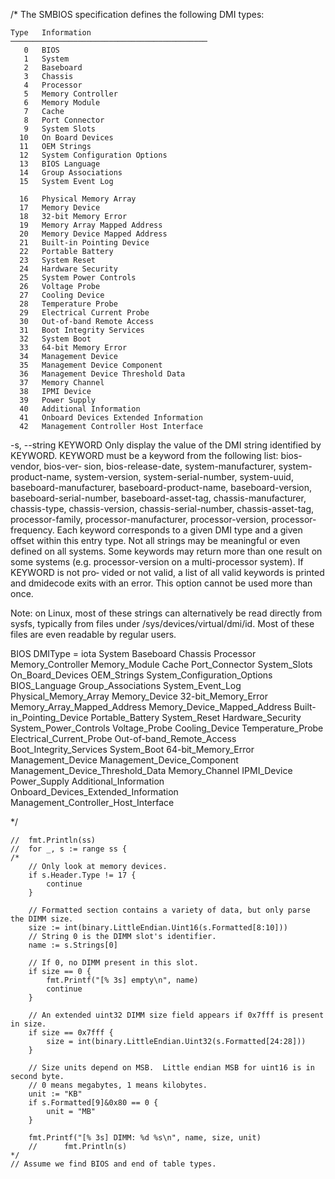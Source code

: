 
/*
   The SMBIOS specification defines the following DMI types:

    Type   Information
    ────────────────────────────────────────────
       0   BIOS
       1   System
       2   Baseboard
       3   Chassis
       4   Processor
       5   Memory Controller
       6   Memory Module
       7   Cache
       8   Port Connector
       9   System Slots
      10   On Board Devices
      11   OEM Strings
      12   System Configuration Options
      13   BIOS Language
      14   Group Associations
      15   System Event Log

      16   Physical Memory Array
      17   Memory Device
      18   32-bit Memory Error
      19   Memory Array Mapped Address
      20   Memory Device Mapped Address
      21   Built-in Pointing Device
      22   Portable Battery
      23   System Reset
      24   Hardware Security
      25   System Power Controls
      26   Voltage Probe
      27   Cooling Device
      28   Temperature Probe
      29   Electrical Current Probe
      30   Out-of-band Remote Access
      31   Boot Integrity Services
      32   System Boot
      33   64-bit Memory Error
      34   Management Device
      35   Management Device Component
      36   Management Device Threshold Data
      37   Memory Channel
      38   IPMI Device
      39   Power Supply
      40   Additional Information
      41   Onboard Devices Extended Information
      42   Management Controller Host Interface

-s, --string KEYWORD
Only  display  the  value of the DMI string identified by KEYWORD.  KEYWORD must be a keyword from the following list: bios-vendor, bios-ver‐
sion, bios-release-date, system-manufacturer, system-product-name, system-version, system-serial-number, system-uuid, baseboard-manufacturer,
baseboard-product-name, baseboard-version, baseboard-serial-number, baseboard-asset-tag, chassis-manufacturer, chassis-type, chassis-version,
chassis-serial-number, chassis-asset-tag, processor-family, processor-manufacturer,  processor-version,  processor-frequency.   Each  keyword
corresponds to a given DMI type and a given offset within this entry type.  Not all strings may be meaningful or even defined on all systems.
Some keywords may return more than one result on some systems (e.g.  processor-version on a multi-processor system).  If KEYWORD is not  pro‐
vided or not valid, a list of all valid keywords is printed and dmidecode exits with an error.  This option cannot be used more than once.

Note:  on Linux, most of these strings can alternatively be read directly from sysfs, typically from files under /sys/devices/virtual/dmi/id.
Most of these files are even readable by regular users.

BIOS DMIType = iota
System
Baseboard
Chassis
Processor
Memory_Controller
Memory_Module
Cache
Port_Connector
System_Slots
On_Board_Devices
OEM_Strings
System_Configuration_Options
BIOS_Language
Group_Associations
System_Event_Log
Physical_Memory_Array
Memory_Device
32-bit_Memory_Error
Memory_Array_Mapped_Address
Memory_Device_Mapped_Address
Built-in_Pointing_Device
Portable_Battery
System_Reset
Hardware_Security
System_Power_Controls
Voltage_Probe
Cooling_Device
Temperature_Probe
Electrical_Current_Probe
Out-of-band_Remote_Access
Boot_Integrity_Services
System_Boot
64-bit_Memory_Error
Management_Device
Management_Device_Component
Management_Device_Threshold_Data
Memory_Channel
IPMI_Device
Power_Supply
Additional_Information
Onboard_Devices_Extended_Information
Management_Controller_Host_Interface

*/

	//	fmt.Println(ss)
	//	for _, s := range ss {
	/*
		// Only look at memory devices.
		if s.Header.Type != 17 {
			continue
		}

		// Formatted section contains a variety of data, but only parse the DIMM size.
		size := int(binary.LittleEndian.Uint16(s.Formatted[8:10]))
		// String 0 is the DIMM slot's identifier.
		name := s.Strings[0]

		// If 0, no DIMM present in this slot.
		if size == 0 {
			fmt.Printf("[% 3s] empty\n", name)
			continue
		}

		// An extended uint32 DIMM size field appears if 0x7fff is present in size.
		if size == 0x7fff {
			size = int(binary.LittleEndian.Uint32(s.Formatted[24:28]))
		}

		// Size units depend on MSB.  Little endian MSB for uint16 is in second byte.
		// 0 means megabytes, 1 means kilobytes.
		unit := "KB"
		if s.Formatted[9]&0x80 == 0 {
			unit = "MB"
		}

		fmt.Printf("[% 3s] DIMM: %d %s\n", name, size, unit)
		//		fmt.Println(s)
	*/
	// Assume we find BIOS and end of table types.
